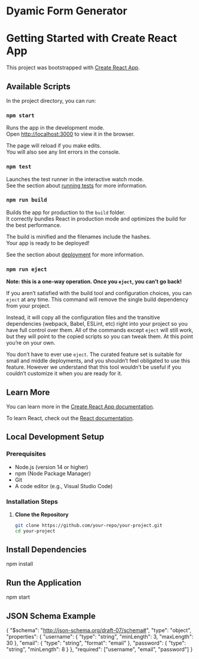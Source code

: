 # Dyamic Form Generator 


# Getting Started with Create React App

This project was bootstrapped with [Create React App](https://github.com/facebook/create-react-app).

## Available Scripts

In the project directory, you can run:

### `npm start`

Runs the app in the development mode.\
Open [http://localhost:3000](http://localhost:3000) to view it in the browser.

The page will reload if you make edits.\
You will also see any lint errors in the console.

### `npm test`

Launches the test runner in the interactive watch mode.\
See the section about [running tests](https://facebook.github.io/create-react-app/docs/running-tests) for more information.

### `npm run build`

Builds the app for production to the `build` folder.\
It correctly bundles React in production mode and optimizes the build for the best performance.

The build is minified and the filenames include the hashes.\
Your app is ready to be deployed!

See the section about [deployment](https://facebook.github.io/create-react-app/docs/deployment) for more information.

### `npm run eject`

**Note: this is a one-way operation. Once you `eject`, you can’t go back!**

If you aren’t satisfied with the build tool and configuration choices, you can `eject` at any time. This command will remove the single build dependency from your project.

Instead, it will copy all the configuration files and the transitive dependencies (webpack, Babel, ESLint, etc) right into your project so you have full control over them. All of the commands except `eject` will still work, but they will point to the copied scripts so you can tweak them. At this point you’re on your own.

You don’t have to ever use `eject`. The curated feature set is suitable for small and middle deployments, and you shouldn’t feel obligated to use this feature. However we understand that this tool wouldn’t be useful if you couldn’t customize it when you are ready for it.

## Learn More

You can learn more in the [Create React App documentation](https://facebook.github.io/create-react-app/docs/getting-started).

To learn React, check out the [React documentation](https://reactjs.org/).

 

## Local Development Setup

### Prerequisites
- Node.js (version 14 or higher)
- npm (Node Package Manager)
- Git
- A code editor (e.g., Visual Studio Code)

### Installation Steps
1. **Clone the Repository**
   ```bash
   git clone https://github.com/your-repo/your-project.git
   cd your-project

## Install Dependencies 
  npm install 

## Run the Application
   npm start

## JSON Schema Example

   {
  "$schema": "http://json-schema.org/draft-07/schema#",
  "type": "object",
  "properties": {
    "username": {
      "type": "string",
      "minLength": 3,
      "maxLength": 30
    },
    "email": {
      "type": "string",
      "format": "email"
    },
    "password": {
      "type": "string",
      "minLength": 8
    }
  },
  "required": ["username", "email", "password"]
}